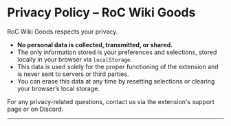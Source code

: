 # Privacy Policy – RoC Wiki Goods

RoC Wiki Goods respects your privacy.

- **No personal data is collected, transmitted, or shared.**
- The only information stored is your preferences and selections, stored locally in your browser via `localStorage`.
- This data is used solely for the proper functioning of the extension and is never sent to servers or third parties.
- You can erase this data at any time by resetting selections or clearing your browser’s local storage.

For any privacy-related questions, contact us via the extension's support page or on Discord.

---
